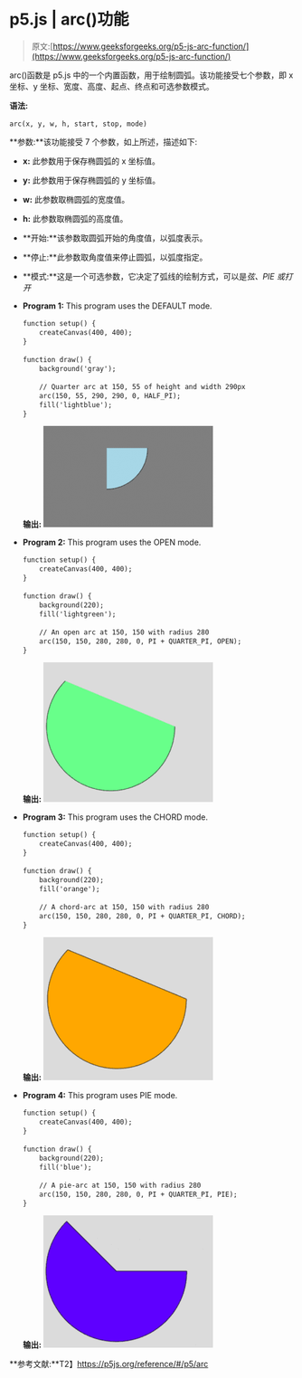 # p5.js | arc()功能

> 原文:[https://www.geeksforgeeks.org/p5-js-arc-function/](https://www.geeksforgeeks.org/p5-js-arc-function/)

arc()函数是 p5.js 中的一个内置函数，用于绘制圆弧。该功能接受七个参数，即 x 坐标、y 坐标、宽度、高度、起点、终点和可选参数模式。

**语法:**

```
arc(x, y, w, h, start, stop, mode)
```

**参数:**该功能接受 7 个参数，如上所述，描述如下:

*   **x:** 此参数用于保存椭圆弧的 x 坐标值。
*   **y:** 此参数用于保存椭圆弧的 y 坐标值。
*   **w:** 此参数取椭圆弧的宽度值。
*   **h:** 此参数取椭圆弧的高度值。
*   **开始:**该参数取圆弧开始的角度值，以弧度表示。
*   **停止:**此参数取角度值来停止圆弧，以弧度指定。
*   **模式:**这是一个可选参数，它决定了弧线的绘制方式，可以是*弦、PIE 或打开*

*   **Program 1:** This program uses the DEFAULT mode.

    ```
    function setup() {
        createCanvas(400, 400);
    }

    function draw() {
        background('gray');

        // Quarter arc at 150, 55 of height and width 290px
        arc(150, 55, 290, 290, 0, HALF_PI); 
        fill('lightblue');
    }
    ```

    **输出:**
    ![](img/d5b1f60ab055a5afb22000e9b5333925.png)

*   **Program 2:** This program uses the OPEN mode.

    ```
    function setup() {
        createCanvas(400, 400);
    }

    function draw() {
        background(220);
        fill('lightgreen');

        // An open arc at 150, 150 with radius 280
        arc(150, 150, 280, 280, 0, PI + QUARTER_PI, OPEN); 
    }
    ```

    **输出:**
    ![](img/601998c22cddd1ab446c311fc94f78dc.png)

*   **Program 3:** This program uses the CHORD mode.

    ```
    function setup() {
        createCanvas(400, 400);
    }

    function draw() {
        background(220);
        fill('orange');

        // A chord-arc at 150, 150 with radius 280
        arc(150, 150, 280, 280, 0, PI + QUARTER_PI, CHORD); 
    } 
    ```

    **输出:**
    ![](img/a8de78bd5d312b56582003a0eed3d555.png)

*   **Program 4:** This program uses PIE mode.

    ```
    function setup() {
        createCanvas(400, 400);
    }

    function draw() {
        background(220);
        fill('blue');

        // A pie-arc at 150, 150 with radius 280
        arc(150, 150, 280, 280, 0, PI + QUARTER_PI, PIE); 
    } 
    ```

    **输出:**
    ![](img/3e4eca18c2ec3261cc241af9cd1ae6cb.png)

**参考文献:**T2】https://p5js.org/reference/#/p5/arc